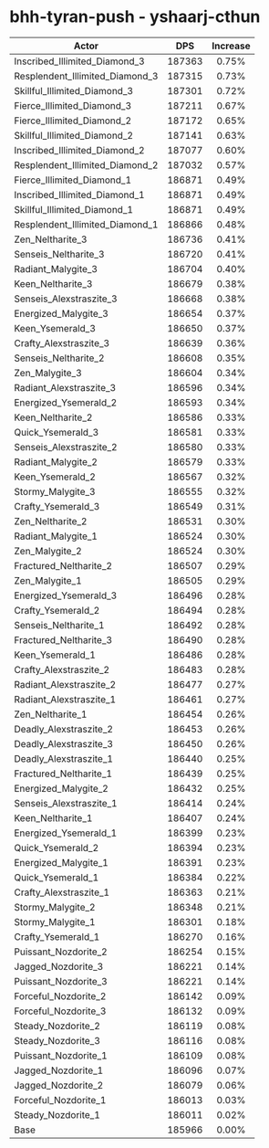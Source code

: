 # bhh-tyran-push - yshaarj-cthun
| Actor | DPS | Increase |
|---|:---:|:---:|
|Inscribed_Illimited_Diamond_3|187363|0.75%|
|Resplendent_Illimited_Diamond_3|187315|0.73%|
|Skillful_Illimited_Diamond_3|187301|0.72%|
|Fierce_Illimited_Diamond_3|187211|0.67%|
|Fierce_Illimited_Diamond_2|187172|0.65%|
|Skillful_Illimited_Diamond_2|187141|0.63%|
|Inscribed_Illimited_Diamond_2|187077|0.60%|
|Resplendent_Illimited_Diamond_2|187032|0.57%|
|Fierce_Illimited_Diamond_1|186871|0.49%|
|Inscribed_Illimited_Diamond_1|186871|0.49%|
|Skillful_Illimited_Diamond_1|186871|0.49%|
|Resplendent_Illimited_Diamond_1|186866|0.48%|
|Zen_Neltharite_3|186736|0.41%|
|Senseis_Neltharite_3|186720|0.41%|
|Radiant_Malygite_3|186704|0.40%|
|Keen_Neltharite_3|186679|0.38%|
|Senseis_Alexstraszite_3|186668|0.38%|
|Energized_Malygite_3|186654|0.37%|
|Keen_Ysemerald_3|186650|0.37%|
|Crafty_Alexstraszite_3|186639|0.36%|
|Senseis_Neltharite_2|186608|0.35%|
|Zen_Malygite_3|186604|0.34%|
|Radiant_Alexstraszite_3|186596|0.34%|
|Energized_Ysemerald_2|186593|0.34%|
|Keen_Neltharite_2|186586|0.33%|
|Quick_Ysemerald_3|186581|0.33%|
|Senseis_Alexstraszite_2|186580|0.33%|
|Radiant_Malygite_2|186579|0.33%|
|Keen_Ysemerald_2|186567|0.32%|
|Stormy_Malygite_3|186555|0.32%|
|Crafty_Ysemerald_3|186549|0.31%|
|Zen_Neltharite_2|186531|0.30%|
|Radiant_Malygite_1|186524|0.30%|
|Zen_Malygite_2|186524|0.30%|
|Fractured_Neltharite_2|186507|0.29%|
|Zen_Malygite_1|186505|0.29%|
|Energized_Ysemerald_3|186496|0.28%|
|Crafty_Ysemerald_2|186494|0.28%|
|Senseis_Neltharite_1|186492|0.28%|
|Fractured_Neltharite_3|186490|0.28%|
|Keen_Ysemerald_1|186486|0.28%|
|Crafty_Alexstraszite_2|186483|0.28%|
|Radiant_Alexstraszite_2|186477|0.27%|
|Radiant_Alexstraszite_1|186461|0.27%|
|Zen_Neltharite_1|186454|0.26%|
|Deadly_Alexstraszite_2|186453|0.26%|
|Deadly_Alexstraszite_3|186450|0.26%|
|Deadly_Alexstraszite_1|186440|0.25%|
|Fractured_Neltharite_1|186439|0.25%|
|Energized_Malygite_2|186432|0.25%|
|Senseis_Alexstraszite_1|186414|0.24%|
|Keen_Neltharite_1|186407|0.24%|
|Energized_Ysemerald_1|186399|0.23%|
|Quick_Ysemerald_2|186394|0.23%|
|Energized_Malygite_1|186391|0.23%|
|Quick_Ysemerald_1|186384|0.22%|
|Crafty_Alexstraszite_1|186363|0.21%|
|Stormy_Malygite_2|186348|0.21%|
|Stormy_Malygite_1|186301|0.18%|
|Crafty_Ysemerald_1|186270|0.16%|
|Puissant_Nozdorite_2|186254|0.15%|
|Jagged_Nozdorite_3|186221|0.14%|
|Puissant_Nozdorite_3|186221|0.14%|
|Forceful_Nozdorite_2|186142|0.09%|
|Forceful_Nozdorite_3|186132|0.09%|
|Steady_Nozdorite_2|186119|0.08%|
|Steady_Nozdorite_3|186116|0.08%|
|Puissant_Nozdorite_1|186109|0.08%|
|Jagged_Nozdorite_1|186096|0.07%|
|Jagged_Nozdorite_2|186079|0.06%|
|Forceful_Nozdorite_1|186013|0.03%|
|Steady_Nozdorite_1|186011|0.02%|
|Base|185966|0.00%|
